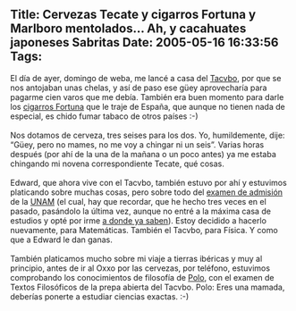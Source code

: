 Title: Cervezas Tecate y cigarros Fortuna y Marlboro mentolados... Ah, y cacahuates japoneses Sabritas
Date: 2005-05-16 16:33:56
Tags: 
---
El día de ayer, domingo de weba, me lancé a casa del <a target="_blank" href="http://www.tacvbo.net">Tacvbo</a>,
por que se nos antojaban unas chelas, y así de paso ese güey
aprovecharía para pagarme cien varos que me debía. También era buen
momento para darle los <a target="_blank" href="http://www.20minutos.es/noticia/15004/2/">cigarros Fortuna</a> que le traje de España, que aunque no tienen nada de especial, es chido fumar tabaco de otros países :-)<br/><br/>
Nos dotamos de cerveza, tres seises para los dos. Yo, humildemente,
dije: &#8220;Güey, pero no mames, no me voy a chingar ni un seis&#8221;. Varias
horas después (por ahí de la una de la mañana o un poco antes) ya me
estaba chingando mi novena correspondiente Tecate, qué cosas.<br/><br/>
Edward, que ahora vive con el Tacvbo, también estuvo por ahí y estuvimos platicando sobre muchas cosas, pero sobre todo del <a target="_blank" href="http://www.escolar.unam.mx/Junio2005/">examen de admisión</a> de la <a target="_blank" href="http://www.unam.mx">UNAM</a>
(el cual, hay que recordar, que he hecho tres veces en el pasado,
pasándolo la última vez, aunque no entré a la máxima casa de estudios y
opté por irme <a href="http://www.uia.mx/" target="_blank">a donde ya saben</a>). Estoy decidido a hacerlo nuevamente,
para Matemáticas. También el Tacvbo, para Física. Y como que a Edward
le dan ganas.<br/><br/>
También platicamos mucho sobre mi viaje a tierras ibéricas y muy al
principio, antes de ir al Oxxo por las cervezas, por teléfono,
estuvimos comprobando los conocimientos de filosofía de <a target="_blank" href="http://www.pitakill.net">Polo</a>,
con el examen de Textos Filosóficos de la prepa abierta del Tacvbo.
Polo: Eres una mamada, deberías ponerte a estudiar ciencias exactas. :-)<br/><br/><br/>
